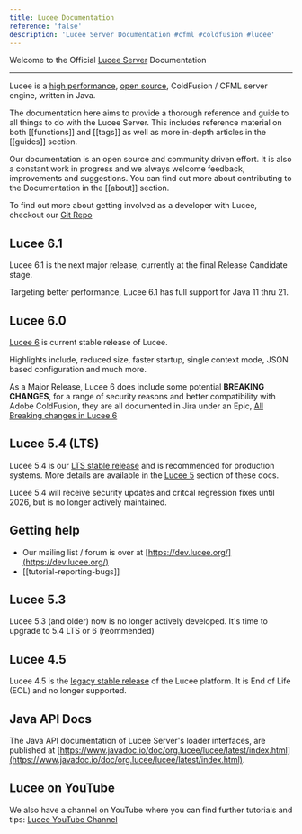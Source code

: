 ```yaml
---
title: Lucee Documentation
reference: 'false'
description: 'Lucee Server Documentation #cfml #coldfusion #lucee'
---
```


Welcome to the Official [Lucee Server](https://lucee.org) Documentation

---

Lucee is a [high performance](https://community.ortussolutions.com/t/how-does-cfml-really-perform-compared-to-other-languages/9325), [open source](https://github.com/lucee/Lucee), ColdFusion / CFML server engine, written in Java.

The documentation here aims to provide a thorough reference and guide to all things to do with the Lucee Server. This includes reference material on both [[functions]] and [[tags]] as well as more in-depth articles in the [[guides]] section.

Our documentation is an open source and community driven effort. It is also a constant work in progress and we always welcome feedback, improvements and suggestions. You can find out more about contributing to the Documentation in the [[about]] section.

To find out more about getting involved as a developer with Lucee, checkout our [Git Repo](https://github.com/lucee/Lucee/blob/6.0/CONTRIBUTING.md)

## Lucee 6.1

Lucee 6.1 is the next major release, currently at the final Release Candidate stage.

Targeting better performance, Lucee 6.1 has full support for Java 11 thru 21.

## Lucee 6.0

[Lucee 6](https://dev.lucee.org/tag/lucee-6) is current stable release of Lucee.

Highlights include, reduced size, faster startup, single context mode, JSON based configuration and much more.

As a Major Release, Lucee 6 does include some potential **BREAKING CHANGES**, for a range of security reasons and better compatibility with Adobe ColdFusion, they are all documented in Jira under an Epic, [All Breaking changes in Lucee 6](https://luceeserver.atlassian.net/browse/LDEV-4534)

## Lucee 5.4 (LTS)

Lucee 5.4 is our [LTS stable release](https://lucee.org/downloads.html) and is recommended for production systems. More details are available in the [Lucee 5](/guides/lucee-5.html) section of these docs.

Lucee 5.4 will receive security updates and critcal regression fixes until 2026, but is no longer actively maintained.

## Getting help

- Our mailing list / forum is over at [https://dev.lucee.org/](https://dev.lucee.org/)
- [[tutorial-reporting-bugs]]

## Lucee 5.3

Lucee 5.3 (and older) now is no longer actively developed. It's time to upgrade to 5.4 LTS or 6 (reommended)

## Lucee 4.5

Lucee 4.5 is the [legacy stable release](https://lucee.org/downloads.html) of the Lucee platform. It is End of Life (EOL) and no longer supported.

## Java API Docs

The Java API documentation of Lucee Server's loader interfaces, are published at [https://www.javadoc.io/doc/org.lucee/lucee/latest/index.html](https://www.javadoc.io/doc/org.lucee/lucee/latest/index.html).

## Lucee on YouTube

We also have a channel on YouTube where you can find further tutorials and tips: [Lucee YouTube Channel](https://www.youtube.com/channel/UCdsCTvG8-gKUu4zA309EZYA)
